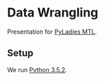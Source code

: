 # Data Wrangling

Presentation for [PyLadies MTL](http://www.meetup.com/pyladiesmtl/).

## Setup

We run [Python 3.5.2](https://www.python.org/downloads/release/python-352/).
